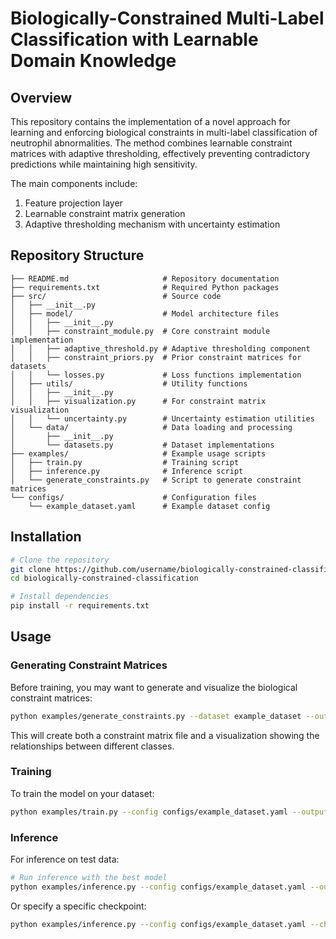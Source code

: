 # Biologically-Constrained Multi-Label Classification with Learnable Domain Knowledge

## Overview

This repository contains the implementation of a novel approach for learning and enforcing biological constraints in multi-label classification of neutrophil abnormalities. The method combines learnable constraint matrices with adaptive thresholding, effectively preventing contradictory predictions while maintaining high sensitivity.

The main components include:
1. Feature projection layer
2. Learnable constraint matrix generation
3. Adaptive thresholding mechanism with uncertainty estimation

## Repository Structure

```
├── README.md                     # Repository documentation
├── requirements.txt              # Required Python packages
├── src/                          # Source code
│   ├── __init__.py
│   ├── model/                    # Model architecture files
│   │   ├── __init__.py
│   │   ├── constraint_module.py  # Core constraint module implementation
│   │   ├── adaptive_threshold.py # Adaptive thresholding component
│   │   ├── constraint_priors.py  # Prior constraint matrices for datasets
│   │   └── losses.py             # Loss functions implementation
│   ├── utils/                    # Utility functions
│   │   ├── __init__.py
│   │   ├── visualization.py      # For constraint matrix visualization
│   │   └── uncertainty.py        # Uncertainty estimation utilities
│   └── data/                     # Data loading and processing
│       ├── __init__.py
│       └── datasets.py           # Dataset implementations
├── examples/                     # Example usage scripts
│   ├── train.py                  # Training script
│   ├── inference.py              # Inference script
│   └── generate_constraints.py   # Script to generate constraint matrices
└── configs/                      # Configuration files
    └── example_dataset.yaml      # Example dataset config
```

## Installation

```bash
# Clone the repository
git clone https://github.com/username/biologically-constrained-classification.git
cd biologically-constrained-classification

# Install dependencies
pip install -r requirements.txt
```

## Usage

### Generating Constraint Matrices

Before training, you may want to generate and visualize the biological constraint matrices:

```bash
python examples/generate_constraints.py --dataset example_dataset --output_dir ./configs --visualize
```

This will create both a constraint matrix file and a visualization showing the relationships between different classes.

### Training

To train the model on your dataset:

```bash
python examples/train.py --config configs/example_dataset.yaml --output_dir ./checkpoints
```

### Inference

For inference on test data:

```bash
# Run inference with the best model
python examples/inference.py --config configs/example_dataset.yaml --output_dir ./results
```

Or specify a specific checkpoint:

```bash
python examples/inference.py --config configs/example_dataset.yaml --checkpoint path/to/checkpoint.pth --output_dir ./results
```
